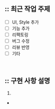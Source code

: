 ## :: 최근 작업 주제

- [ ] UI, Style 추가
- [ ] 기능 추가
- [ ] 리팩토링
- [ ] 버그 수정
- [ ] 리뷰 반영
- [ ] 기타

<br />

## :: 구현 사항 설명

1.

-
